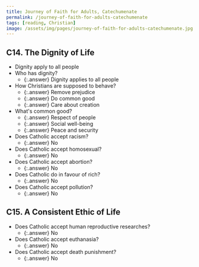 ```yaml
---
title: Journey of Faith for Adults, Catechumenate
permalink: /journey-of-faith-for-adults-catechumenate
tags: [reading, Christian]
image: /assets/img/pages/journey-of-faith-for-adults-catechumenate.jpg
---
```


## C14. The Dignity of Life

- Dignity apply to all people
- Who has dignity?
  - {:.answer} Dignity applies to all people
- How Christians are supposed to behave?
  - {:.answer} Remove prejudice
  - {:.answer} Do common good
  - {:.answer} Care about creation
- What's common good?
  - {:.answer} Respect of people
  - {:.answer} Social well-being
  - {:.answer} Peace and security
- Does Catholic accept racism?
  - {:.answer} No
- Does Catholic accept homosexual?
  - {:.answer} No
- Does Catholic accept abortion?
  - {:.answer} No
- Does Catholic do in favour of rich?
  - {:.answer} No
- Does Catholic accept pollution?
  - {:.answer} No

## C15. A Consistent Ethic of Life

- Does Catholic accept human reproductive researches?
  - {:.answer} No
- Does Catholic accept euthanasia?
  - {:.answer} No
- Does Catholic accept death punishment?
  - {:.answer} No
